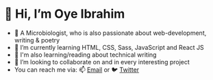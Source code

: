 # 👋 Hi, I’m Oye Ibrahim
- 👀 A Microbiologist, who is also passionate about web-development, writing & poetry
- 🌱 I’m currently learning HTML, CSS, Sass, JavaScript and React JS
- 🌱 I'm also learning/reading about technical writing
- 💞️ I’m looking to collaborate on and in every interesting project
- You can reach me via: 📫 [Email](harunaibrahimoye@gmail.com) or 🐦 [Twitter](@OyeIbrahim_)

